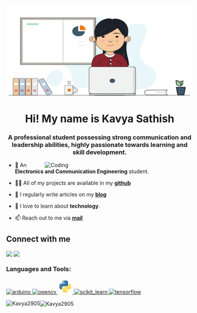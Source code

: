 <img align="center" width="500" height="250px" alt="Coding" src="https://github.com/Kavya2905/Kavya2905/blob/main/pro.gif">
<h1 align="center">Hi! My name is Kavya Sathish</h1>
<h3 align="center">A professional student possessing strong communication and leadership abilities, highly passionate towards learning and skill development.</h3>


<img align="right" alt="Coding" width="400" src="https://cdn.dribbble.com/users/2646423/screenshots/5507196/computer.gif">


- 🌱 An **Electronics and Communication Engineering** student.

- 👨‍💻 All of my projects are available in my [**github**](https://github.com/Kavya2905)

- 📝 I regularly write articles on my [**blog**](https://kavyasathish2000.wixsite.com/tech-in)

- 💬 I love to learn about **technology**.

- 📫 Reach out to me via [**mail**](kavyasathish2000@gmail.com)

<!-- BLOG-POST-LIST:START -->
<!-- BLOG-POST-LIST:END -->

<h2> Connect with me </h2>
<a href = 'https://www.linkedin.com/in/kavya-sathish-660395172'> <img width = '32px' align= 'center' src="https://raw.githubusercontent.com/rahulbanerjee26/githubAboutMeGenerator/main/icons/linked-in-alt.svg"/></a> 
<a href = 'https://www.github.com/Kavya2905'> <img width = '32px' align= 'center' src="https://raw.githubusercontent.com/rahulbanerjee26/githubAboutMeGenerator/main/icons/github.svg"/></a>
  

<h3 align="left">Languages and Tools:</h3>
<p align="left"> <a href="https://www.arduino.cc/" target="_blank"> <img src="https://cdn.worldvectorlogo.com/logos/arduino-1.svg" alt="arduino" width="40" height="40"/> </a> <a href="https://opencv.org/" target="_blank"> <img src="https://www.vectorlogo.zone/logos/opencv/opencv-icon.svg" alt="opencv" width="40" height="40"/> </a> <a href="https://www.python.org" target="_blank"> <img src="https://raw.githubusercontent.com/devicons/devicon/master/icons/python/python-original.svg" alt="python" width="40" height="40"/> </a> <a href="https://scikit-learn.org/" target="_blank"> <img src="https://upload.wikimedia.org/wikipedia/commons/0/05/Scikit_learn_logo_small.svg" alt="scikit_learn" width="40" height="40"/> </a> <a href="https://www.tensorflow.org" target="_blank"> <img src="https://www.vectorlogo.zone/logos/tensorflow/tensorflow-icon.svg" alt="tensorflow" width="40" height="40"/> </a> </p>

<p><img align="left" src="https://github-readme-stats.vercel.app/api/top-langs?username=Kavya2905&show_icons=true&locale=en&layout=compact&theme=dark" alt="Kavya2905"/></p>

<p><img align="center" src="https://github-readme-streak-stats.herokuapp.com/?user=Kavya2905&layout=compact&theme=dark" alt="Kavya2905" /></p>
